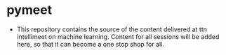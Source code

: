 # pymeet

- This repository contains the source of the content delivered at ttn intellimeet on machine learning. Content for all sessions will be added here, so that it can become a one stop shop for all.
